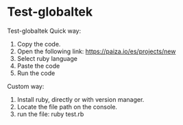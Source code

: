 # Test-globaltek
Test-globaltek
Quick way:
   1. Copy the code.
   2. Open the following link: https://paiza.io/es/projects/new
   3. Select ruby language
   4. Paste the code
   5. Run the code


Custom way:
  1. Install ruby, directly or with version manager.
  2. Locate the file path on the console.
  3. run the file: ruby test.rb
